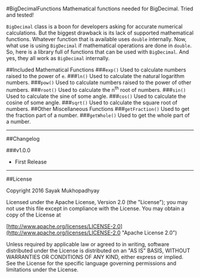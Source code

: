 #BigDecimalFunctions
Mathematical functions needed for BigDecimal. Tried and tested!

`BigDecimal` class is a boon for developers asking for accurate numerical calculations. But the biggest drawback is its lack of supported mathematical functions. Whatever function that is available uses `double` internally. Now, what use is using `BigDecimal` if mathematical operations are done in `double`. So, here is a library full of functions that can be used with `BigDecimal`. And yes, they all work as `BigDecimal` internally.

##Included Mathematical Functions
###`exp()`
Used to calculate numbers raised to the power of `e`.
###`ln()`
Used to calculate the natural logarithm numbers.
###`pow()`
Used to calculate numbers raised to the power of other numbers.
###`root()`
Used to calculate the n<sup>th</sup> root of numbers.
###`sin()`
Used to calculate the sine of some angle.
###`cos()`
Used to calculate the cosine of some angle.
###`sqrt()`
Used to calculate the square root of numbers.
##Other Miscellaneous Functions
###`getFraction()`
Used to get the fraction part of a number.
###`getWhole()`
Used to get the whole part of a number.

--------------------------------------------
##Changelog

###v1.0.0
* First Release

--------------------------------------------
##License

Copyright 2016 Sayak Mukhopadhyay

Licensed under the Apache License, Version 2.0 (the "License");
you may not use this file except in compliance with the License.
You may obtain a copy of the License at

[http://www.apache.org/licenses/LICENSE-2.0](http://www.apache.org/licenses/LICENSE-2.0 "Apache License 2.0")

Unless required by applicable law or agreed to in writing, software
distributed under the License is distributed on an "AS IS" BASIS,
WITHOUT WARRANTIES OR CONDITIONS OF ANY KIND, either express or implied.
See the License for the specific language governing permissions and
limitations under the License.